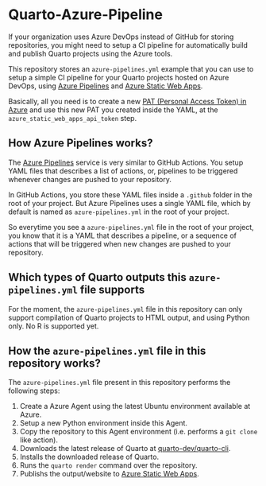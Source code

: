 # Quarto-Azure-Pipeline

If your organization uses Azure DevOps instead of GitHub for storing repositories,
you might need to setup a CI pipeline for automatically build and publish Quarto projects
using the Azure tools.

This repository stores an `azure-pipelines.yml` example that you can use to setup a simple
CI pipeline for your Quarto projects hosted on Azure DevOps, using
[Azure Pipelines](https://azure.microsoft.com/en-us/products/devops/pipelines)
and [Azure Static Web Apps](https://azure.microsoft.com/en-us/products/app-service/static).

Basically, all you need is to create a new [PAT (Personal Access Token) in Azure](https://learn.microsoft.com/en-us/azure/devops/organizations/accounts/use-personal-access-tokens-to-authenticate?view=azure-devops&tabs=Windows)
and use this new PAT you created inside the YAML, at the `azure_static_web_apps_api_token` step.

## How Azure Pipelines works?

The [Azure Pipelines](https://azure.microsoft.com/en-us/products/devops/pipelines) service
is very similar to GitHub Actions. You setup YAML files that describes a list of actions, or, pipelines to
be triggered whenever changes are pushed to your repository.

In GitHub Actions, you store these YAML files inside a `.github` folder in the root of
your project. But Azure Pipelines uses a single YAML file, which by default is named
as `azure-pipelines.yml` in the root of your project.

So everytime you see a `azure-pipelines.yml` file in the root of your project,
you know that it is a YAML that describes a pipeline, or a sequence of actions that
will be triggered when new changes are pushed to your repository.

## Which types of Quarto outputs this `azure-pipelines.yml` file supports

For the moment, the `azure-pipelines.yml` file in this repository can
only support compilation of Quarto projects to HTML output, and using Python only.
No R is supported yet.

## How the `azure-pipelines.yml` file in this repository works?

The `azure-pipelines.yml` file present in this repository performs the following steps:

1. Create a Azure Agent using the latest Ubuntu environment available at Azure.
1. Setup a new Python environment inside this Agent.
1. Copy the repository to this Agent environment (i.e. performs a `git clone` like action).
1. Downloads the latest release of Quarto at [quarto-dev/quarto-cli](https://github.com/quarto-dev/quarto-cli).
1. Installs the downloaded release of Quarto.
1. Runs the `quarto render` command over the repository.
1. Publishs the output/website to [Azure Static Web Apps](https://azure.microsoft.com/en-us/products/app-service/static).